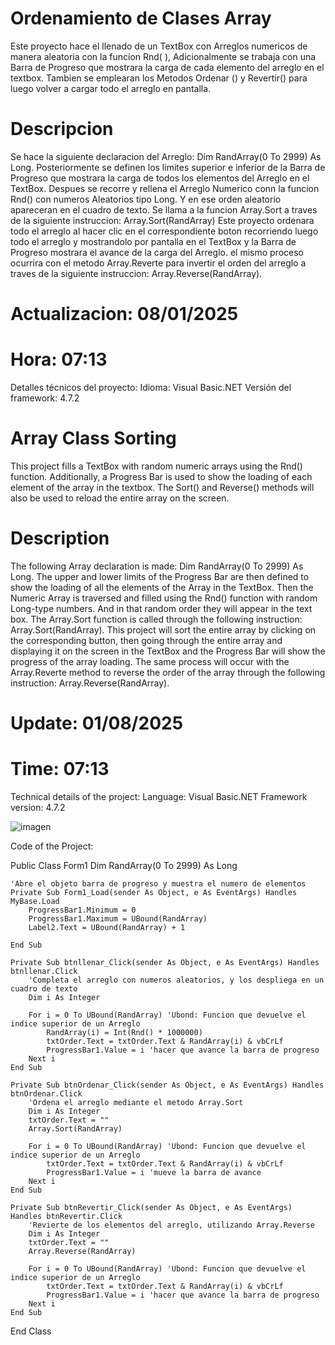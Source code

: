 # Ordenamiento de Clases Array

 Este proyecto hace el llenado de un TextBox con Arreglos numericos 
 de manera aleatoria con la funcion Rnd( ), Adicionalmente se trabaja 
 con una Barra de Progreso que mostrara la carga de cada elemento del 
 arreglo en el textbox. Tambien se emplearan los Metodos Ordenar () 
 y Revertir() para luego volver a cargar todo el arreglo en pantalla.

 # Descripcion

 Se hace la siguiente declaracion del Arreglo: Dim RandArray(0 To 2999) 
 As Long. Posteriormente se definen los limites superior e inferior
 de la Barra de Progreso que mostrara la carga de todos los elementos del
 Arreglo en el TextBox. Despues se recorre y rellena el Arreglo Numerico
 conn la funcion Rnd() con numeros Aleatorios tipo Long. Y en ese orden
 aleatorio apareceran en el cuadro de texto. Se llama a la funcion 
 Array.Sort a traves de la siguiente instruccion: Array.Sort(RandArray)
 Este proyecto ordenara todo el arreglo al hacer clic en el correspondiente
 boton recorriendo luego todo el arreglo y mostrandolo por pantalla en 
 el TextBox y la Barra de Progreso mostrara el avance de la carga del
 Arreglo. el mismo proceso ocurrira con el metodo Array.Reverte para 
 invertir el orden del arreglo a traves de la siguiente instruccion:
 Array.Reverse(RandArray).
 
 # Actualizacion: 08/01/2025
 # Hora: 07:13

Detalles técnicos del proyecto:
Idioma: Visual Basic.NET
Versión del framework: 4.7.2

# Array Class Sorting

This project fills a TextBox with random numeric arrays using the Rnd() function. 
Additionally, a Progress Bar is used to show the loading of each element 
of the array in the textbox. The Sort() and Reverse() methods will also be used to 
reload the entire array on the screen.

# Description

The following Array declaration is made: Dim RandArray(0 To 2999) As Long. 
The upper and lower limits of the Progress Bar are then defined to show 
the loading of all the elements of the Array in the TextBox. Then the Numeric Array 
is traversed and filled using the Rnd() function with random Long-type numbers. 
And in that random order they will appear in the text box. The Array.Sort function 
is called through the following instruction: Array.Sort(RandArray).
This project will sort the entire array by clicking on the corresponding
button, then going through the entire array and displaying it on the screen in
the TextBox and the Progress Bar will show the progress of the array loading.
The same process will occur with the Array.Reverte method to reverse the order of the
array through the following instruction:
Array.Reverse(RandArray).

# Update: 01/08/2025
# Time: 07:13

Technical details of the project:
Language: Visual Basic.NET
Framework version: 4.7.2

![imagen](https://github.com/user-attachments/assets/4ee45a01-ad18-4224-a900-eced7ebcf810)

Code of the Project:

Public Class Form1
    Dim RandArray(0 To 2999) As Long

    'Abre el objeto barra de progreso y muestra el numero de elementos
    Private Sub Form1_Load(sender As Object, e As EventArgs) Handles MyBase.Load
        ProgressBar1.Minimum = 0
        ProgressBar1.Maximum = UBound(RandArray)
        Label2.Text = UBound(RandArray) + 1

    End Sub

    Private Sub btnllenar_Click(sender As Object, e As EventArgs) Handles btnllenar.Click
        'Completa el arreglo con numeros aleatorios, y los despliega en un cuadro de texto
        Dim i As Integer

        For i = 0 To UBound(RandArray) 'Ubond: Funcion que devuelve el indice superior de un Arreglo
            RandArray(i) = Int(Rnd() * 1000000)
            txtOrder.Text = txtOrder.Text & RandArray(i) & vbCrLf
            ProgressBar1.Value = i 'hacer que avance la barra de progreso
        Next i
    End Sub

    Private Sub btnOrdenar_Click(sender As Object, e As EventArgs) Handles btnOrdenar.Click
        'Ordena el arreglo mediante el metodo Array.Sort
        Dim i As Integer
        txtOrder.Text = ""
        Array.Sort(RandArray)

        For i = 0 To UBound(RandArray) 'Ubond: Funcion que devuelve el indice superior de un Arreglo
            txtOrder.Text = txtOrder.Text & RandArray(i) & vbCrLf
            ProgressBar1.Value = i 'mueve la barra de avance
        Next i
    End Sub

    Private Sub btnRevertir_Click(sender As Object, e As EventArgs) Handles btnRevertir.Click
        'Revierte de los elementos del arreglo, utilizando Array.Reverse
        Dim i As Integer
        txtOrder.Text = ""
        Array.Reverse(RandArray)

        For i = 0 To UBound(RandArray) 'Ubond: Funcion que devuelve el indice superior de un Arreglo
            txtOrder.Text = txtOrder.Text & RandArray(i) & vbCrLf
            ProgressBar1.Value = i 'hacer que avance la barra de progreso
        Next i
    End Sub
End Class
